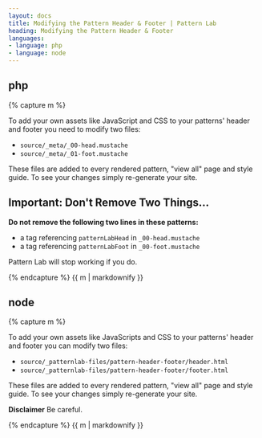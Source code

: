 ```yaml
---
layout: docs
title: Modifying the Pattern Header & Footer | Pattern Lab
heading: Modifying the Pattern Header & Footer
languages:
- language: php
- language: node
---
```


<!--- start php -->

<div class="tabs__panel" id="php">
<h2 class="language-title">php</h2>

{% capture m %}

To add your own assets like JavaScript and CSS to your patterns' header and footer you need to modify two files:

* `source/_meta/_00-head.mustache`
* `source/_meta/_01-foot.mustache`

These files are added to every rendered pattern, "view all" page and style guide. To see your changes simply re-generate your site.

## Important: Don't Remove Two Things...

**Do not remove the following two lines in these patterns:**

* a tag referencing `patternLabHead` in `_00-head.mustache`
* a tag referencing `patternLabFoot` in `_00-foot.mustache`

Pattern Lab will stop working if you do.

{% endcapture %}
{{ m | markdownify }}

</div>

<!--- end php -->

<!--- start node -->

<div class="tabs__panel" id="node">
<h2 class="language-title">node</h2>

{% capture m %}

To add your own assets like JavaScripts and CSS to your patterns' header and footer you can modify two files:

* `source/_patternlab-files/pattern-header-footer/header.html`
* `source/_patternlab-files/pattern-header-footer/footer.html`

These files are added to every rendered pattern, "view all" page and style guide. To see your changes simply re-generate your site.

**Disclaimer**
Be careful.

{% endcapture %}
{{ m | markdownify }}

</div>

<!--- end node -->
